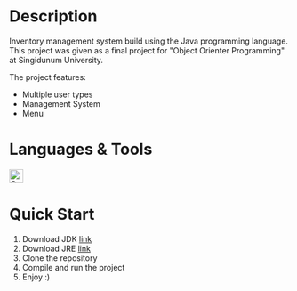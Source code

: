 # Description

Inventory management system build using the Java programming language. This project was given as a final project for "Object Orienter Programming" at Singidunum University.

The project features:
- Multiple user types
- Management System
- Menu

# Languages & Tools

<p>
  <img src="https://cdn.jsdelivr.net/gh/devicons/devicon/icons/java/java-original.svg" width=25 alt="C">
</p>

# Quick Start

1. Download JDK [link](https://www.oracle.com/java/technologies/downloads/)
2. Download JRE [link](https://www.java.com/en/)
3. Clone the repository
4. Compile and run the project
5. Enjoy :)
